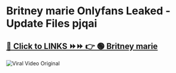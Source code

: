 
 # Britney marie Onlyfans Leaked - Update Files pjqai

## <h2><a href="https://clipsfans.com/Britney_marie&ref=git">🔗 Click to LINKS ⏩⏩ 👉 🟢 Britney marie </a></h2>

<a href="https://clipsfans.com/Britney_marie&ref=git" rel="nofollow" data-target="animated-image.originalLink"><img src="https://i.ibb.co.com/xMMVF88/686577567.gif" alt="Viral Video Original" style="max-width: 100%; display: inline-block;" data-target="animated-image.originalImage"></a>

